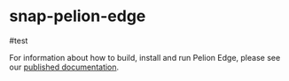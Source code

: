 # snap-pelion-edge

#test

For information about how to build, install and run Pelion Edge, please see our [published documentation](https://developer.pelion.com/docs/device-management-edge/latest/quick-start/snapcraft-quick-start.html).
